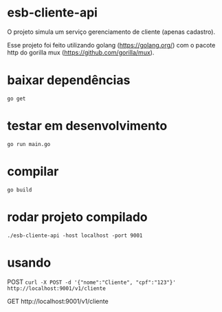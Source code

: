 # esb-cliente-api

O projeto simula um serviço gerenciamento de cliente (apenas cadastro).

Esse projeto foi feito utilizando golang (https://golang.org/) com o pacote http do gorilla mux (https://github.com/gorilla/mux).

# baixar dependências

`go get`

# testar em desenvolvimento

`go run main.go`

# compilar

`go build`

# rodar projeto compilado

`./esb-cliente-api -host localhost -port 9001`

# usando

POST `curl -X POST -d '{"nome":"Cliente", "cpf":"123"}' http://localhost:9001/v1/cliente`

GET  http://localhost:9001/v1/cliente
